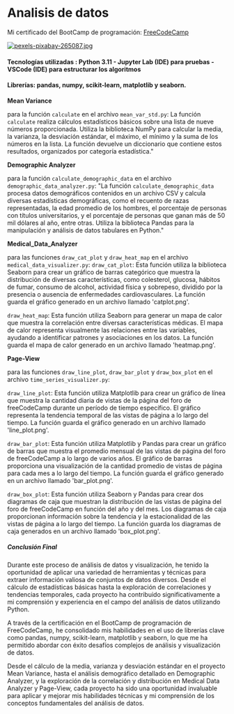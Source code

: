 # Analisis de datos
Mi certificado del BootCamp de programación: [FreeCodeCamp](https://www.freecodecamp.org/certification/Knaus-Elias-Gustavo/scientific-computing-with-python-v7)

[![pexels-pixabay-265087.jpg](https://i.postimg.cc/QVLysCnR/pexels-pixabay-265087.jpg)](https://postimg.cc/XB88kjW8)

#### Tecnologías utilizadas : Python 3.11 - Jupyter Lab (IDE) para pruebas - VSCode (IDE) para estructurar los algoritmos

#### Librerías: pandas, numpy, scikit-learn, matplotlib y seaborn.

**Mean Variance**

para la función `calculate` en el archivo `mean_var_std.py`:
La función `calculate` realiza cálculos estadísticos básicos sobre una lista de nueve números proporcionada. Utiliza la biblioteca NumPy para calcular la media,
la varianza, la desviación estándar, el máximo, el mínimo y la suma de los números en la lista. La función devuelve un diccionario que contiene estos resultados, 
organizados por categoría estadística."

**Demographic Analyzer**

para la función `calculate_demographic_data` en el archivo `demographic_data_analyzer.py`:
"La función `calculate_demographic_data` procesa datos demográficos contenidos en un archivo CSV y calcula diversas estadísticas demográficas, 
como el recuento de razas representadas, la edad promedio de los hombres, el porcentaje de personas con títulos universitarios, y 
el porcentaje de personas que ganan más de 50 mil dólares al año, entre otras. Utiliza la biblioteca Pandas para la manipulación y análisis de datos tabulares en Python."

**Medical_Data_Analyzer**

para las funciones `draw_cat_plot` y `draw_heat_map` en el archivo `medical_data_visualizer.py`:
`draw_cat_plot`: Esta función utiliza la biblioteca Seaborn para crear un gráfico de barras categórico que muestra la distribución de diversas características, como colesterol, glucosa, hábitos de fumar, consumo de alcohol, actividad física y sobrepeso, dividido por la presencia o ausencia de enfermedades cardiovasculares. La función guarda el gráfico generado en un archivo llamado 'catplot.png'.

`draw_heat_map`: Esta función utiliza Seaborn para generar un mapa de calor que muestra la correlación entre diversas características médicas. El mapa de calor representa visualmente las relaciones entre las variables, ayudando a identificar patrones y asociaciones en los datos. La función guarda el mapa de calor generado en un archivo llamado 'heatmap.png'.


**Page-View**

para las funciones `draw_line_plot`, `draw_bar_plot` y `draw_box_plot` en el archivo `time_series_visualizer.py`:

`draw_line_plot`: Esta función utiliza Matplotlib para crear un gráfico de línea que muestra la cantidad diaria de vistas de la página del foro de freeCodeCamp durante un período de tiempo específico. El gráfico representa la tendencia temporal de las vistas de página a lo largo del tiempo. La función guarda el gráfico generado en un archivo llamado 'line_plot.png'.

`draw_bar_plot`: Esta función utiliza Matplotlib y Pandas para crear un gráfico de barras que muestra el promedio mensual de las vistas de página del foro de freeCodeCamp a lo largo de varios años. El gráfico de barras proporciona una visualización de la cantidad promedio de vistas de página para cada mes a lo largo del tiempo. La función guarda el gráfico generado en un archivo llamado 'bar_plot.png'.

`draw_box_plot`: Esta función utiliza Seaborn y Pandas para crear dos diagramas de caja que muestran la distribución de las vistas de página del foro de freeCodeCamp en función del año y del mes. Los diagramas de caja proporcionan información sobre la tendencia y la estacionalidad de las vistas de página a lo largo del tiempo. La función guarda los diagramas de caja generados en un archivo llamado 'box_plot.png'.


##### Conclusión Final

Durante este proceso de análisis de datos y visualización, he tenido la oportunidad de aplicar una variedad de herramientas y técnicas para extraer información valiosa de conjuntos de datos diversos. 
Desde el cálculo de estadísticas básicas hasta la exploración de correlaciones y tendencias temporales, cada proyecto ha contribuido significativamente a mi comprensión y experiencia en el campo del 
análisis de datos utilizando Python.

A través de la certificación en el BootCamp de programación de FreeCodeCamp, he consolidado mis habilidades en el uso de librerías clave como pandas, numpy, scikit-learn, matplotlib y seaborn, lo que 
me ha permitido abordar con éxito desafíos complejos de análisis y visualización de datos.

Desde el cálculo de la media, varianza y desviación estándar en el proyecto Mean Variance, hasta el análisis demográfico detallado en Demographic Analyzer, y la exploración de la correlación y 
distribución en Medical Data Analyzer y Page-View, cada proyecto ha sido una oportunidad invaluable para aplicar y mejorar mis habilidades técnicas y mi comprensión de los conceptos fundamentales 
del análisis de datos.
